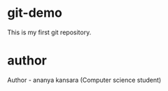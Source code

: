 # git-demo
This is my first git repository.


# author
Author - ananya kansara (Computer science student)

